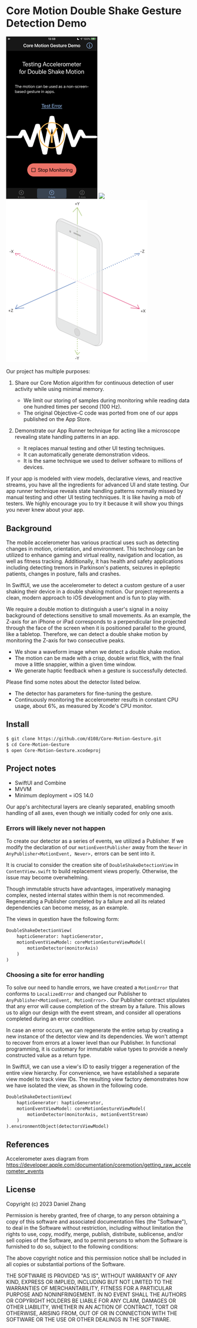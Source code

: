 # Core Motion Double Shake Gesture Detection Demo

<p float="left">
    <img src="image/double-shake-demo.png" width="248" />
    <img src="image/CoreMotionGestureDemo.gif" width="248" />
    <img src="image/accelerometer_axes.png" width="385" /> 
</p>

Our project has multiple purposes:

1. Share our Core Motion algorithm for continuous detection of user activity while using minimal memory.

    - We limit our storing of samples during monitoring while reading data one hundred times per second (100 Hz).
    - The original Objective-C code was ported from one of our apps published on the App Store.

2. Demonstrate our App Runner technique for acting like a microscope revealing state handling patterns in an app.

    - It replaces manual testing and other UI testing techniques.
    - It can automatically generate demonstration videos.
    - It is the same technique we used to deliver software to millions of devices.

If your app is modeled with view models, declarative views, and reactive streams, you have all the ingredients for advanced UI and state testing.
Our app runner technique reveals state handling patterns normally missed by manual testing and other UI testing techniques.
It is like having a mob of testers. We highly encourage you to try it because it will show you things you never knew about your app.

## Background

The mobile accelerometer has various practical uses such as detecting changes in motion, orientation, and environment. This technology can be utilized to enhance gaming and virtual reality, navigation and location, as well as fitness tracking. Additionally, it has health and safety applications including detecting tremors in Parkinson's patients, seizures in epileptic patients, changes in posture, falls and crashes.

In SwiftUI, we use the accelerometer to detect a custom gesture of a user shaking their device in a double shaking motion. Our project represents a clean, modern approach to iOS development and is fun to play with.

We require a double motion to distinguish a user's signal in a noisy background of detections sensitive to small movements.
As an example, the Z-axis for an iPhone or iPad corresponds to a perpendicular line projected through the face of the screen when it is positioned parallel to the ground, like a tabletop. Therefore, we can detect a double shake motion by monitoring the Z-axis for two consecutive peaks.

- We show a waveform image when we detect a double shake motion.
- The motion can be made with a crisp, double wrist flick, with the final move a little snappier, within a given time window.
- We generate haptic feedback when a gesture is successfully detected.

Please find some notes about the detector listed below.

- The detector has parameters for fine-tuning the gesture.
- Continuously monitoring the accelerometer results in constant CPU usage, about 6%, as measured by Xcode's CPU monitor.

## Install

    $ git clone https://github.com/d108/Core-Motion-Gesture.git
    $ cd Core-Motion-Gesture
    $ open Core-Motion-Gesture.xcodeproj

## Project notes

- SwiftUI and Combine
- MVVM
- Minimum deployment = iOS 14.0

Our app's architectural layers are cleanly separated, enabling smooth handling of all axes, even though we initially coded for only one axis.

### Errors will likely never not happen

To create our detector as a series of events, we utilized a Publisher. If we modify the declaration of our `motionEventPublisher` away from the `Never` in `AnyPublisher<MotionEvent, Never>,` errors can be sent into it.

It is crucial to consider the creation site of `DoubleShakeDetectionView` in `ContentView.swift` to build replacement views properly. Otherwise, the issue may become overwhelming.

Though immutable structs have advantages, imperatively managing complex, nested internal states within them is not recommended. Regenerating a Publisher completed by a failure and all its related dependencies can become messy, as an example.

The views in question have the following form:

    DoubleShakeDetectionView(
        hapticGenerator: hapticGenerator,
        motionEventViewModel: coreMotionGestureViewModel(
            motionDetector(monitorAxis)
        )
    )

### Choosing a site for error handling

To solve our need to handle errors, we have created a `MotionError` that conforms to `LocalizedError` and changed our Publisher to `AnyPublisher<MotionEvent, MotionError>.` Our Publisher contract stipulates that any error will cause completion of the stream by a failure. This allows us to align our design with the event stream, and consider all operations completed during an error condition.

In case an error occurs, we can regenerate the entire setup by creating a new instance of the detector view and its dependencies. We won't attempt to recover from errors at a lower level than our Publisher. In functional programming, it is customary for immutable value types to provide a newly constructed value as a return type.

In SwiftUI, we can use a view's ID to easily trigger a regeneration of the entire view hierarchy. For convenience, we have established a separate view model to track view IDs. The resulting view factory demonstrates how we have isolated the view, as shown in the following code.

    DoubleShakeDetectionView(
        hapticGenerator: hapticGenerator,
        motionEventViewModel: coreMotionGestureViewModel(
            motionDetector(monitorAxis, motionEventStream)
        )
    ).environmentObject(detectorsViewModel)

## References

Accelerometer axes diagram from https://developer.apple.com/documentation/coremotion/getting_raw_accelerometer_events

## License

Copyright (c) 2023 Daniel Zhang

Permission is hereby granted, free of charge, to any person obtaining a copy
of this software and associated documentation files (the "Software"), to deal
in the Software without restriction, including without limitation the rights
to use, copy, modify, merge, publish, distribute, sublicense, and/or sell
copies of the Software, and to permit persons to whom the Software is
furnished to do so, subject to the following conditions:

The above copyright notice and this permission notice shall be included in all
copies or substantial portions of the Software.

THE SOFTWARE IS PROVIDED "AS IS", WITHOUT WARRANTY OF ANY KIND, EXPRESS OR
IMPLIED, INCLUDING BUT NOT LIMITED TO THE WARRANTIES OF MERCHANTABILITY,
FITNESS FOR A PARTICULAR PURPOSE AND NONINFRINGEMENT. IN NO EVENT SHALL THE
AUTHORS OR COPYRIGHT HOLDERS BE LIABLE FOR ANY CLAIM, DAMAGES OR OTHER
LIABILITY, WHETHER IN AN ACTION OF CONTRACT, TORT OR OTHERWISE, ARISING FROM,
OUT OF OR IN CONNECTION WITH THE SOFTWARE OR THE USE OR OTHER DEALINGS IN THE
SOFTWARE.
